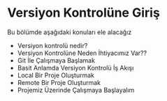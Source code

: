 # Versiyon Kontrolüne Giriş

Bu bölümde aşağıdaki konuları ele alacağız
* Versiyon kontrolü nedir?
* Versiyon Kontrolüne Neden İhtiyacımız Var??
* Git İle Çalışmaya Başlamak
* Basit Anlamda Versiyon Kontrolü İş Akışı
* Local Bir Proje Oluşturmak
* Remote Bir Proje Oluşturmak
* Projemiz Üzerinde Çalışmaya Başlayalım
